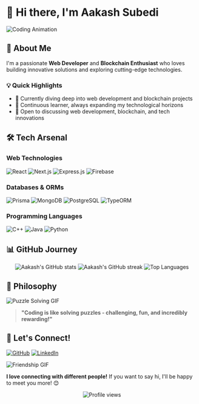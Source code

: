 # 👋 Hi there, I'm Aakash Subedi

![Coding Animation](https://media.giphy.com/media/26tn33aiTi1jkl6H6/giphy.gif)

## 🌟 About Me

I'm a passionate **Web Developer** and **Blockchain Enthusiast** who loves building innovative solutions and exploring cutting-edge technologies. 

### 💡 Quick Highlights

- 🚀 Currently diving deep into web development and blockchain projects
- 🌱 Continuous learner, always expanding my technological horizons
- 💬 Open to discussing web development, blockchain, and tech innovations

## 🛠️ Tech Arsenal

### Web Technologies
![React](https://img.shields.io/badge/React-20232A?style=for-the-badge&logo=react&logoColor=61DAFB)
![Next.js](https://img.shields.io/badge/Next.js-000000?style=for-the-badge&logo=next.js&logoColor=white)
![Express.js](https://img.shields.io/badge/Express.js-404D59?style=for-the-badge)
![Firebase](https://img.shields.io/badge/Firebase-FFCA28?style=for-the-badge&logo=firebase&logoColor=black)

### Databases & ORMs
![Prisma](https://img.shields.io/badge/Prisma-3982CE?style=for-the-badge&logo=Prisma&logoColor=white)
![MongoDB](https://img.shields.io/badge/MongoDB-4EA94B?style=for-the-badge&logo=mongodb&logoColor=white)
![PostgreSQL](https://img.shields.io/badge/PostgreSQL-316192?style=for-the-badge&logo=postgresql&logoColor=white)
![TypeORM](https://img.shields.io/badge/TypeORM-E83524?style=for-the-badge&logo=typeorm&logoColor=white)

### Programming Languages
![C++](https://img.shields.io/badge/C++-00599C?style=for-the-badge&logo=c%2B%2B&logoColor=white)
![Java](https://img.shields.io/badge/Java-ED8B00?style=for-the-badge&logo=java&logoColor=white)
![Python](https://img.shields.io/badge/Python-3776AB?style=for-the-badge&logo=python&logoColor=white)

## 📊 GitHub Journey

<p align="center">
  <img src="https://github-readme-stats.vercel.app/api?username=subediaakash&show_icons=true&theme=radical" alt="Aakash's GitHub stats" />
  <img src="https://github-readme-streak-stats.herokuapp.com/?user=subediaakash&theme=radical" alt="Aakash's GitHub streak" />
  <img src="https://github-readme-stats.vercel.app/api/top-langs/?username=subediaakash&layout=compact&theme=radical" alt="Top Languages" />
</p>

## 🌈 Philosophy

![Puzzle Solving GIF](https://media.giphy.com/media/3o7abAHdYvZdBNnGZq/giphy.gif)

> **"Coding is like solving puzzles - challenging, fun, and incredibly rewarding!"**

## 🤝 Let's Connect!

[![GitHub](https://img.shields.io/badge/GitHub-100000?style=for-the-badge&logo=github&logoColor=white)](https://github.com/subediaakash)
[![LinkedIn](https://img.shields.io/badge/LinkedIn-0077B5?style=for-the-badge&logo=linkedin&logoColor=white)](https://linkedin.com/in/aakash-subedi-a9986625a/)

![Friendship GIF](https://media.giphy.com/media/LnQjpWaON8nhr21vNW/giphy.gif)

**I love connecting with different people!** If you want to say hi, I'll be happy to meet you more! 😊

<p align="center">
  <img src="https://komarev.com/ghpvc/?username=subediaakash&color=blueviolet" alt="Profile views">
</p>
